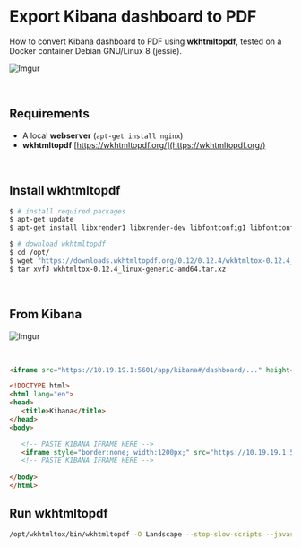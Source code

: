 # Export Kibana dashboard to PDF
How to convert Kibana dashboard to PDF using **wkhtmltopdf**, tested on a Docker container Debian GNU/Linux 8 (jessie).

![Imgur](http://i.imgur.com/wj3VNMt.png)

<br>

## Requirements
- A local **webserver** (`apt-get install nginx`)
- **wkhtmltopdf** [https://wkhtmltopdf.org/](https://wkhtmltopdf.org/)

<br>

## Install wkhtmltopdf
```bash
$ # install required packages
$ apt-get update
$ apt-get install libxrender1 libxrender-dev libfontconfig1 libfontconfig1-dev

$ # download wkhtmltopdf
$ cd /opt/
$ wget "https://downloads.wkhtmltopdf.org/0.12/0.12.4/wkhtmltox-0.12.4_linux-generic-amd64.tar.xz"
$ tar xvfJ wkhtmltox-0.12.4_linux-generic-amd64.tar.xz
```

<br>

## From Kibana
![Imgur](http://i.imgur.com/uCvb0Yw.png)

<br>

```html
<iframe src="https://10.19.19.1:5601/app/kibana#/dashboard/..." height="600" width="800"></iframe>
```

```html
<!DOCTYPE html>
<html lang="en">
<head>
   <title>Kibana</title>
</head>
<body>

   <!-- PASTE KIBANA IFRAME HERE --> 
   <iframe style="border:none; width:1200px;" src="https://10.19.19.1:5601/app/kibana#/dashboard/..."></iframe>
   <!-- PASTE KIBANA IFRAME HERE -->
   
</body>
</html>
```

## Run wkhtmltopdf
```bash
/opt/wkhtmltox/bin/wkhtmltopdf -O Landscape --stop-slow-scripts --javascript-delay 10000 "http://10.19.19.1:5601/goto/b4d6701f2d7388fc9acb32da3e4e0f01?embed=true" ./console.pdf
```

